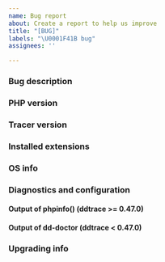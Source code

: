 ```yaml
---
name: Bug report
about: Create a report to help us improve
title: "[BUG]"
labels: "\U0001F41B bug"
assignees: ''

---
```


### Bug description
<!-- A clear and concise description of the bug. -->

### PHP version
<!-- Output of `php -v` -->

### Tracer version
<!-- Output of `php --ri ddtrace` -->

### Installed extensions
<!-- Output of `php -m` -->

### OS info
<!-- Output of `cat /etc/os-release | grep -E "(NAME)|(VERSION)"` -->

### Diagnostics and configuration

#### Output of phpinfo() (ddtrace >= 0.47.0)
<!-- Remove this section if the installed version of ddtrace is < 0.47.0 -->

<!-- 1. Create a `phpinfo()` page: `<?php phpinfo(); ?>` and load the page from a web browser -->
<!-- 2. Scroll down to the "ddtrace" section -->
<!-- 2a. Take a screenshot of the whole "ddtrace" section and drag the image into this text box to attach the screenshot -->
<!-- 2b. OR copy the "DATADOG TRACER CONFIGURATION" JSON and the "Diagnostics" section and paste them here  -->

<!-- If this issue is related to the CLI SAPI, copy the output of `php --ri=ddtrace` and paste it here. -->

#### Output of dd-doctor (ddtrace < 0.47.0)
<!-- Remove this section if the installed version of ddtrace is >= 0.47.0 -->

<!-- 1. Deploy `dd-doctor.php` to your root folder `curl https://raw.githubusercontent.com/DataDog/dd-trace-php/master/src/dd-doctor.php -o <path-to-webroot>/<some-random-name>.php` -->
<!-- 2. Access it at `http://your-host/<some-random-name>.php` -->
<!-- 3. Paste the output here -->
<!-- 4. Remember to remove the file `<path-to-webroot>/<some-random-name>.php` when you are done -->

### Upgrading info
<!-- Remove this section if you did not upgrade ddtrace and/or PHP -->

<!-- If you are upgrading from a previous version of ddtrace and/or PHP, please provide the previously installed version number(s) here. -->
